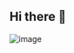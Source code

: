 ## Hi there 👋
![image](https://github.com/user-attachments/assets/cee12666-8424-4906-afed-a8564e5af4a7)

<!--
**BaTOOsay/BaTOOsay** is a ✨ _special_ ✨ repository because its `README.md` (this file) appears on your GitHub profile.

Here are some ideas to get you started:

- 🔭 I’m currently working on ...
- 🌱 I’m currently learning ...
- 👯 I’m looking to collaborate on ...
- 🤔 I’m looking for help with ...
- 💬 Ask me about ...
- 📫 How to reach me: ...
- 😄 Pronouns: ...
- ⚡ Fun fact: ...
-->
